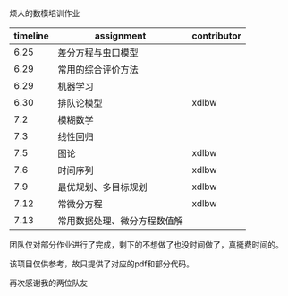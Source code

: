 烦人的数模培训作业

| timeline | assignment                   | contributor |
| -------- | ---------------------------- | ----------- |
| 6.25     | 差分方程与虫口模型           |             |
| 6.29     | 常用的综合评价方法           |             |
| 6.29     | 机器学习                     |             |
| 6.30     | 排队论模型                   | xdlbw       |
| 7.2      | 模糊数学                     |             |
| 7.3      | 线性回归                     |             |
| 7.5      | 图论                         | xdlbw       |
| 7.6      | 时间序列                     | xdlbw       |
| 7.9      | 最优规划、多目标规划         | xdlbw       |
| 7.12     | 常微分方程                   | xdlbw       |
| 7.13     | 常用数据处理、微分方程数值解 |             |

团队仅对部分作业进行了完成，剩下的不想做了也没时间做了，真挺费时间的。

该项目仅供参考，故只提供了对应的pdf和部分代码。

再次感谢我的两位队友